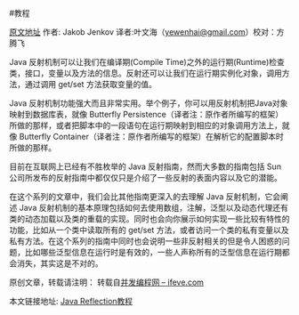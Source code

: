 #教程

[原文地址](http://tutorials.jenkov.com/java-reflection/dynamic-class-loading-reloading.html)  作者: Jakob Jenkov 译者:叶文海（yewenhai@gmail.com）校对：方腾飞

Java 反射机制可以让我们在编译期(Compile Time)之外的运行期(Runtime)检查类，接口，变量以及方法的信息。反射还可以让我们在运行期实例化对象，调用方法，通过调用 get/set 方法获取变量的值。

Java 反射机制功能强大而且非常实用。举个例子，你可以用反射机制把Java对象映射到数据库表，就像 Butterfly Persistence（译者注：原作者所编写的框架）所做的那样，或者把脚本中的一段语句在运行期映射到相应的对象调用方法上，就像 Butterfly Container（译者注：原作者所编写的框架）在解析它的配置脚本时所做的那样。


目前在互联网上已经有不胜枚举的 Java 反射指南，然而大多数的指南包括 Sun 公司所发布的反射指南中都仅仅只是介绍了一些反射的表面内容以及它的潜能。

在这个系列的文章中，我们会比其他指南更深入的去理解 Java 反射机制，它会阐述 Java 反射机制的基本原理包括如何去使用数组，注解，泛型以及动态代理还有类的动态加载以及类的重载的实现。同时也会向你展示如何实现一些比较有特性的功能，比如从一个类中读取所有的 get/set 方法，或者访问一个类的私有变量以及私有方法。在这个系列的指南中同时也会说明一些非反射相关的但是令人困惑的问题，比如哪些泛型信息在运行时是有效的，一些人声称所有的泛型信息在运行期都会消失，其实这是不对的。

原创文章，转载请注明： 转载自[并发编程网 – ifeve.com](http://ifeve.com/)

本文链接地址: [Java Reflection教程](http://ifeve.com/java-reflection/)